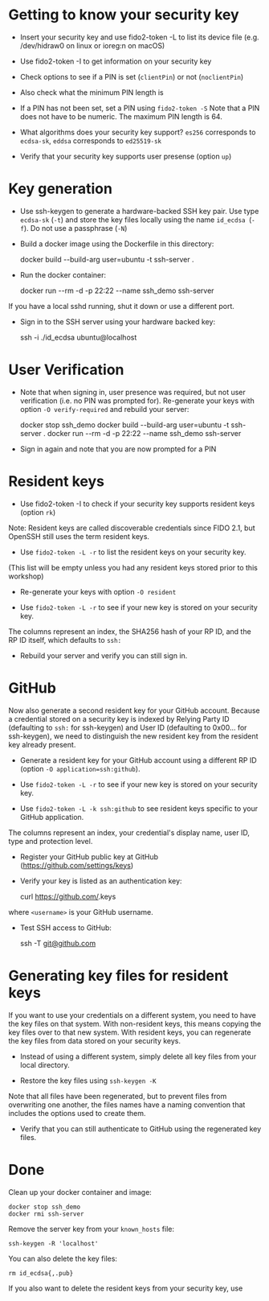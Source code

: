 # Getting to know your security key

- Insert your security key and use fido2-token -L to list its device file (e.g. /dev/hidraw0 on linux or ioreg:n on macOS)

- Use fido2-token -I to get information on your security key

- Check options to see if a PIN is set (`clientPin`) or not (`noclientPin`)

- Also check what the minimum PIN length is

- If a PIN has not been set, set a PIN using `fido2-token -S`
Note that a PIN does not have to be numeric.
The maximum PIN length is 64.

- What algorithms does your security key support?
`es256` corresponds to `ecdsa-sk`, `eddsa` corresponds to `ed25519-sk`

- Verify that your security key supports user presense (option `up`)

# Key generation

- Use ssh-keygen to generate a hardware-backed SSH key pair.
Use type `ecdsa-sk` (`-t`) and store the key files locally using the name `id_ecdsa `(`-f`). Do not use a passphrase (`-N`)

- Build a docker image using the Dockerfile in this directory:

	docker build --build-arg user=ubuntu -t ssh-server .

- Run the docker container:

	docker run --rm -d -p 22:22 --name ssh_demo ssh-server

If you have a local sshd running, shut it down or use a different port.

- Sign in to the SSH server using your hardware backed key:

	ssh -i ./id_ecdsa ubuntu@localhost

# User Verification

- Note that when signing in, user presence was required, but not user verification (i.e. no PIN was prompted for).
Re-generate your keys with option `-O verify-required` and rebuild your server:

	docker stop ssh_demo
	docker build --build-arg user=ubuntu -t ssh-server .
	docker run --rm -d -p 22:22 --name ssh_demo ssh-server

- Sign in again and note that you are now prompted for a PIN

# Resident keys

- Use fido2-token -I to check if your security key supports resident keys (option `rk`)

Note: Resident keys are called discoverable credentials since FIDO 2.1, but OpenSSH still uses the term resident keys.

- Use `fido2-token -L -r` to list the resident keys on your security key.

(This list will be empty unless you had any resident keys stored prior to this workshop)

- Re-generate your keys with option `-O resident`

- Use `fido2-token -L -r` to see if your new key is stored on your security key.

The columns represent an index, the SHA256 hash of your RP ID, and the RP ID itself, which defaults to `ssh:`

- Rebuild your server and verify you can still sign in.

# GitHub

Now also generate a second resident key for your GitHub account.
Because a credential stored on a security key is indexed by Relying Party ID (defaulting to `ssh:` for ssh-keygen) and User ID (defaulting to 0x00... for ssh-keygen),
we need to distinguish the new resident key from the resident key already present.

- Generate a resident key for your GitHub account using a different RP ID (option `-O application=ssh:github`).

- Use `fido2-token -L -r` to see if your new key is stored on your security key.

- Use `fido2-token -L -k ssh:github` to see resident keys specific to your GitHub application.

The columns represent an index, your credential's display name, user ID, type and protection level.

- Register your GitHub public key at GitHub (https://github.com/settings/keys)

- Verify your key is listed as an authentication key:

	curl https://github.com/<username>.keys

where `<username>` is your GitHub username.

- Test SSH access to GitHub:

	ssh -T git@github.com

# Generating key files for resident keys

If you want to use your credentials on a different system, you need to have the key files on that system.
With non-resident keys, this means copying the key files over to that new system.
With resident keys, you can regenerate the key files from data stored on your security keys.

- Instead of using a different system, simply delete all key files from your local directory.

- Restore the key files using `ssh-keygen -K`

Note that all files have been regenerated, but to prevent files from overwriting one another, the files names have a naming convention that includes the options used to create them.

- Verify that you can still authenticate to GitHub using the regenerated key files.

# Done

Clean up your docker container and image:

	docker stop ssh_demo
	docker rmi ssh-server

Remove the server key from your `known_hosts` file:

	ssh-keygen -R 'localhost'

You can also delete the key files:

	rm id_ecdsa{,.pub}

If you also want to delete the resident keys from your security key, use 
